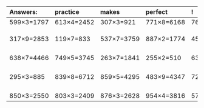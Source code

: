 | Answers: | practice | makes | perfect | ! |
| :--- | :--- | :--- | :--- | :--- |
| 599×3=1797 | 613×4=2452 | 307×3=921 | 771×8=6168 | 762×4=3048 | 
|   |   |   |   |   | 
|   |   |   |   |   | 
|   |   |   |   |   | 
| 317×9=2853 | 119×7=833 | 537×7=3759 | 887×2=1774 | 453×3=1359 | 
|   |   |   |   |   | 
|   |   |   |   |   | 
|   |   |   |   |   | 
|   |   |   |   |   | 
| 638×7=4466 | 749×5=3745 | 263×7=1841 | 255×2=510 | 632×9=5688 | 
|   |   |   |   |   | 
|   |   |   |   |   | 
|   |   |   |   |   | 
|   |   |   |   |   | 
| 295×3=885 | 839×8=6712 | 859×5=4295 | 483×9=4347 | 723×9=6507 | 
|   |   |   |   |   | 
|   |   |   |   |   | 
|   |   |   |   |   | 
|   |   |   |   |   | 
| 850×3=2550 | 803×3=2409 | 876×3=2628 | 954×4=3816 | 578×2=1156 | 
